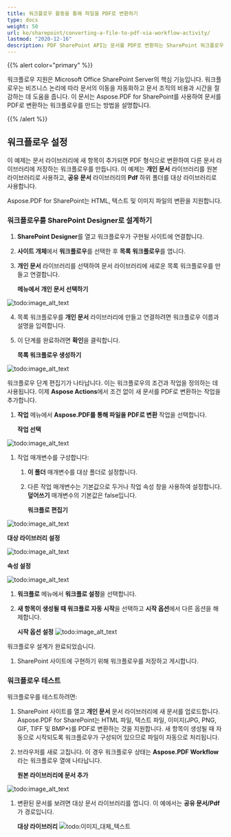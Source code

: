 ```yaml
---
title: 워크플로우 활동을 통해 파일을 PDF로 변환하기
type: docs
weight: 50
url: ko/sharepoint/converting-a-file-to-pdf-via-workflow-activity/
lastmod: "2020-12-16"
description: PDF SharePoint API는 문서를 PDF로 변환하는 SharePoint 워크플로우에서 사용할 수 있습니다.
---
```


{{% alert color="primary" %}}

워크플로우 지원은 Microsoft Office SharePoint Server의 핵심 기능입니다. 워크플로우는 비즈니스 논리에 따라 문서의 이동을 자동화하고 문서 조직의 비용과 시간을 절감하는 데 도움을 줍니다. 이 문서는 Aspose.PDF for SharePoint를 사용하여 문서를 PDF로 변환하는 워크플로우를 만드는 방법을 설명합니다.

{{% /alert %}}
## **워크플로우 설정**

이 예제는 문서 라이브러리에 새 항목이 추가되면 PDF 형식으로 변환하여 다른 문서 라이브러리에 저장하는 워크플로우를 만듭니다. 이 예제는 **개인 문서** 라이브러리를 원본 라이브러리로 사용하고, **공유 문서** 라이브러리의 **Pdf** 하위 폴더를 대상 라이브러리로 사용합니다.

Aspose.PDF for SharePoint는 HTML, 텍스트 및 이미지 파일의 변환을 지원합니다.

### **워크플로우를 SharePoint Designer로 설계하기**

1. **SharePoint Designer**를 열고 워크플로우가 구현될 사이트에 연결합니다.
2. **사이트 개체**에서 **워크플로우**를 선택한 후 **목록 워크플로우**를 엽니다.
3. **개인 문서** 라이브러리를 선택하여 문서 라이브러리에 새로운 목록 워크플로우를 만들고 연결합니다.

   **메뉴에서 개인 문서 선택하기**

![todo:image_alt_text](converting-a-file-to-pdf-via-workflow-activity_1.png)

4. 목록 워크플로우를 **개인 문서** 라이브러리에 만들고 연결하려면 워크플로우 이름과 설명을 입력합니다.
5. 이 단계를 완료하려면 **확인**을 클릭합니다.

   **목록 워크플로우 생성하기**

![todo:image_alt_text](converting-a-file-to-pdf-via-workflow-activity_2.png)

워크플로우 단계 편집기가 나타납니다. 이는 워크플로우의 조건과 작업을 정의하는 데 사용됩니다. 이제 **Aspose Actions**에서 조건 없이 새 문서를 PDF로 변환하는 작업을 추가합니다.
1. **작업** 메뉴에서 **Aspose.PDF를 통해 파일을 PDF로 변환** 작업을 선택합니다.

   **작업 선택**

![todo:image_alt_text](converting-a-file-to-pdf-via-workflow-activity_3.png)


1. 작업 매개변수를 구성합니다:
   1. **이 폴더** 매개변수를 대상 폴더로 설정합니다.
   1. 다른 작업 매개변수는 기본값으로 두거나 작업 속성 창을 사용하여 설정합니다. **덮어쓰기** 매개변수의 기본값은 false입니다.

      **워크플로 편집기**

![todo:image_alt_text](converting-a-file-to-pdf-via-workflow-activity_4.png)



**대상 라이브러리 설정**

![todo:image_alt_text](converting-a-file-to-pdf-via-workflow-activity_5.png)



**속성 설정**

![todo:image_alt_text](converting-a-file-to-pdf-via-workflow-activity_6.png)




1. **워크플로** 메뉴에서 **워크플로 설정**을 선택합니다.
1. **새 항목이 생성될 때 워크플로 자동 시작**을 선택하고 **시작 옵션**에서 다른 옵션을 해제합니다.

   **시작 옵션 설정**
![todo:image_alt_text](converting-a-file-to-pdf-via-workflow-activity_7.png)

워크플로우 설계가 완료되었습니다.

1. SharePoint 사이트에 구현하기 위해 워크플로우를 저장하고 게시합니다.

### **워크플로우 테스트**

워크플로우를 테스트하려면:

1. SharePoint 사이트를 열고 **개인 문서** 문서 라이브러리에 새 문서를 업로드합니다. Aspose.PDF for SharePoint는 HTML 파일, 텍스트 파일, 이미지(JPG, PNG, GIF, TIFF 및 BMP*)를 PDF로 변환하는 것을 지원합니다. 새 항목이 생성될 때 자동으로 시작되도록 워크플로우가 구성되어 있으므로 파일이 자동으로 처리됩니다.
1. 브라우저를 새로 고칩니다.
   이 경우 워크플로우 상태는 **Aspose.PDF Workflow**라는 워크플로우 열에 나타납니다.

   **원본 라이브러리에 문서 추가**

![todo:image_alt_text](converting-a-file-to-pdf-via-workflow-activity_8.png)

1. 변환된 문서를 보려면 대상 문서 라이브러리를 엽니다. 이 예에서는 **공유 문서/Pdf**가 경로입니다.

   **대상 라이브러리**
![todo:이미지_대체_텍스트](converting-a-file-to-pdf-via-workflow-activity_9.png)